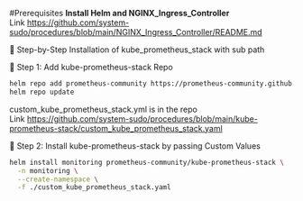 #Prerequisites
**Install Helm and NGINX_Ingress_Controller**  
Link https://github.com/system-sudo/procedures/blob/main/NGINX_Ingress_Controller/README.md

🧭 Step-by-Step Installation of kube_prometheus_stack with sub path  

🧰 Step 1: Add kube-prometheus-stack Repo  
```bash
helm repo add prometheus-community https://prometheus-community.github.io/helm-charts
helm repo update
```
custom_kube_prometheus_stack.yml is in the repo  
Link https://github.com/system-sudo/procedures/blob/main/kube-prometheus-stack/custom_kube_prometheus_stack.yaml

🧰 Step 2: Install kube-prometheus-stack by passing Custom Values  
```bash
helm install monitoring prometheus-community/kube-prometheus-stack \
  -n monitoring \
  --create-namespace \
  -f ./custom_kube_prometheus_stack.yaml
```


